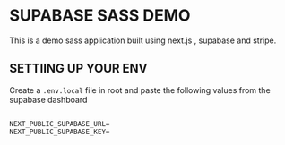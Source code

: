 # SUPABASE SASS DEMO

This is a demo sass application built using next.js , supabase and stripe.

## SETTIING UP YOUR ENV

Create a `.env.local` file in root and paste the following values from the supabase dashboard

```shell

NEXT_PUBLIC_SUPABASE_URL=
NEXT_PUBLIC_SUPABASE_KEY=

```
